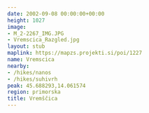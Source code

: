 ```yaml
---
date: 2002-09-08 00:00:00+00:00
height: 1027
image:
- M_2-2267_IMG.JPG
- Vremscica_Razgled.jpg
layout: stub
maplink: https://mapzs.projekti.si/poi/1227
name: Vremscica
nearby:
- /hikes/nanos
- /hikes/suhivrh
peak: 45.688293,14.061574
region: primorska
title: Vremščica
---
```

